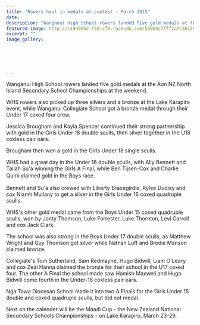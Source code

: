 ```yaml
---
title: "Rowers haul in medals at contest - March 2015"
date: 
description: "Wanganui High School rowers landed five gold medals at the Aon NZ North Island Secondary School Championships at the weekend, from the Wanganui Chronicle article 10/3/15..."
featured-image: http://c1940652.r52.cf0.rackcdn.com/55064c7fff2a7c361300055c/MardiCupGirlsMedalsanothercopy.jpg
excerpt: ""
image_gallery:
    
    
    
    
    
---
```


<p>Wanganui High School rowers landed five gold medals at the Aon NZ North Island Secondary School Championships at the weekend.</p>
<p>WHS rowers also picked up three silvers and a bronze at the Lake Karapiro event, while Wanganui Collegiate School got a bronze medal through their Under 17 coxed four crew.</p>
<p>Jessica Brougham and Kayla Spencer continued their strong partnership with gold in the Girls Under 18 double sculls, then silver together in the U18 coxless pair oars.</p>
<p>Brougham then won a gold in the Girls Under 18 single sculls.</p>
<p>WHS had a great day in the Under 16 double sculls, with Ally Bennett and Taliah Su'a winning the Girls A Final, while Ben Tijsen-Cox and Charlie Quirk&nbsp;<span style="line-height: 1.5;">claimed gold in the Boys race.</span></p>
<p>Bennett and Su'a also crewed with Liberty Bracegirdle, Rylee Dudley and cox Niamh Mullany to get a silver in the Girls Under 16 coxed quadruple sculls.</p>
<p>WHS's other gold medal came from the Boys Under 15 coxed quadruple sculls, won by Jonty Thomson, Luke Forrester, Luke Thornton, Levi Carroll and cox Jack Clark.</p>
<p>The school was also strong in the Boys Under 17 double sculls, as Matthew Wright and Guy Thomson got silver while Nathan Luff and Brodie Manson claimed bronze.</p>
<p>Collegiate's Tom Sutherland, Sam Redmayne, Hugo Bidwill, Liam O'Leary and cox Zeal Hanna claimed the bronze for their school in the U17 coxed four. The other A Final the school made saw Hamish Maxwell and Hugo Bidwill come fourth in the Under-18 coxless pair oars.</p>
<p>Nga Tawa Diocesan School made it into two A Finals for the Girls Under 15 double and coxed quadruple sculls, but did not medal.</p>
<p>Next on the calender will be the Maadi Cup - the New Zealand National Secondary Schools Championships - on Lake Karapiro, March 23-29.</p>

